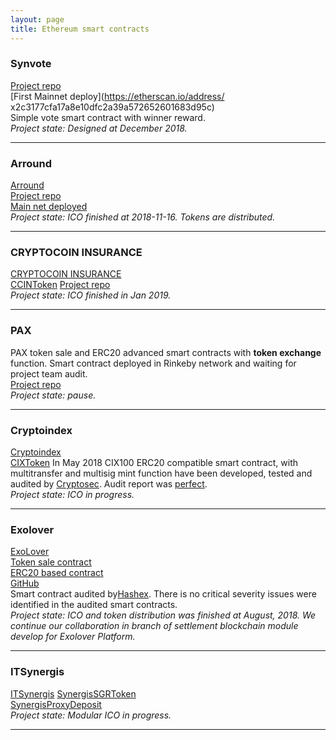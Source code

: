 ```yaml
---
layout: page
title: Ethereum smart contracts
---
```


### Synvote  
[Project repo](https://gitlab.com/max_siz/synvote)  
[First Mainnet deploy](https://etherscan.io/address/
x2c3177cfa17a8e10dfc2a39a572652601683d95c)  
Simple vote smart contract with  winner reward.  
_Project state: Designed at December 2018._  

* * *

### Arround
[Arround](https://arround.io/)  
[Project repo](https://gitlab.com/max_siz/arround)  
[Main net deployed](https://etherscan.io/token/0xcb089b8ae76b5df461d40e957603f7a59aea9e0d)  
_Project state: ICO  finished  at 2018-11-16. Tokens are distributed._  

* * * * 

### CRYPTOCOIN INSURANCE
[CRYPTOCOIN INSURANCE](https://ccin.io/)  
[CCINToken](https://etherscan.io/token/0x0e5d8cf7fedc38c4716eb7e2a55a1f040313deb2)
[Project repo](https://github.com/cryptocoininsurance/smartcontracts)  
_Project state: ICO  finished in Jan 2019._  

---


### PAX  
PAX token sale and ERC20 advanced smart contracts with **token exchange** function. Smart contract deployed in Rinkeby network and waiting for project team audit.  
[Project repo](https://gitlab.com/max_siz/pax/)  
_Project state: pause._  

---


### Cryptoindex  
[Cryptoindex](https://cryptoindex.io/)  
[CIXToken](https://rinkeby.etherscan.io/token/0x0db720da802ea43ba7e725c868cd6fed2db06a9c) 
In May 2018 CIX100 ERC20 compatible smart contract, with multitransfer  and multisig mint function have been developed,  tested and audited by [Cryptosec](https://www.cryptosec.us). Audit report was [perfect](/files/CryptoIndexAudit_v3.00_eng.pdf).  
_Project state: ICO  in progress._  

---

### Exolover
[ExoLover](https://exolover.io/)  
[Token sale  contract](https://etherscan.io/address/xfc8a3dfdde7c6d0408c6e4e0af1193a681a9c5fb)  
[ERC20 based contract](https://etherscan.io/token/0xe58e751aba3b9406367b5f3cbc39c2fa9b519789)  
[GitHub](https://github.com/exolover/smartcontracts)  
Smart contract audited by[Hashex](https://hashex.org/). There is no critical severity issues were identified in the audited smart contracts.  
_Project state: ICO and token distribution was finished  at August, 2018. We continue our collaboration in branch of settlement blockchain module develop for Exolover Platform._

---  

### ITSynergis  
[ITSynergis](http://itsynergis.ru/)
[SynergisSGRToken](https://etherscan.io/address/0x1a2bc7d9a607227e7f137cd40da54fc8760663c2#code)     
[SynergisProxyDeposit](https://etherscan.io/address/0x4802fe0bf7eb3b3b0dce3ede89c575341f10e3e0#code)   
_Project state: Modular ICO  in progress._  

---


